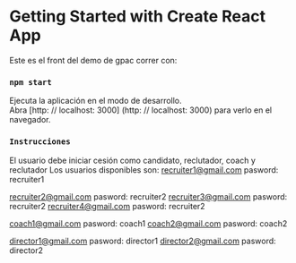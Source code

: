 # Getting Started with Create React App

Este es el front del demo de gpac correr con: 


### `npm start`

Ejecuta la aplicación en el modo de desarrollo. \
Abra [http: // localhost: 3000] (http: // localhost: 3000) para verlo en el navegador.

### `Instrucciones`


El usuario debe iniciar cesión como candidato, reclutador, coach y reclutador 
Los usuarios disponibles son: 
recruiter1@gmail.com
pasword: recruiter1

recruiter2@gmail.com
pasword: recruiter2
recruiter3@gmail.com
pasword: recruiter2
recruiter4@gmail.com
pasword: recruiter2


coach1@gmail.com
pasword: coach1
coach2@gmail.com
pasword: coach2


director1@gmail.com
pasword: director1
director2@gmail.com
pasword: director2